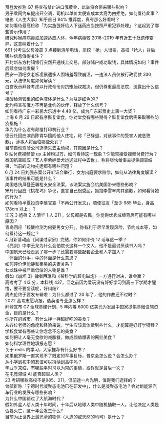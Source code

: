 拜登发推称 G7 将宣布禁止进口俄黄金，此举将会带来哪些影响？  
男子乘网约车提出开空调，司机以单价太便宜成本太高为由拒绝，如何看待此事？  
电影《人生大事》知乎首日 94% 推荐度，真有那么好看吗？  
如何看待最高检称「为实施强奸给人下迷药应当按照严重犯罪处理」？这起到了哪些警示作用？  
研究称猴痘病毒或加速适应人体，今年病毒较 2018~2019 年有近五十处遗传变异，这意味着什么？  
691 分考生父母凌晨 3 点接到清华电话，高校「抢」人很拼，高校「抢人」背后哪些信息值得关注？  
开封新东方村镇银行突然开通线上交易，部分储户成功取钱，具体情况如何？事件后续会如何发展？  
西安一酒吧女老板凌晨遭多人围堵羞辱致崩溃，一违法人员仅被行政罚款 300 元，从法律角度如何解读？  
白宫表示拜登考虑以行政命令对抗堕胎权裁决，但仍尊重最高法院，透露出什么信号？  
核酸检测管里的红色液体是什么？为啥是红色的？  
北约将宣布俄方不再是北约的伙伴，释放了什么信号？  
如何看待广东一彩民大乐透中 4.48 亿，成为广东彩票史上第一大奖？  
上海 6 月 29 日起有序恢复堂食，你对堂食有哪些期待？恢复堂食后需采取哪些防疫措施？  
华为为什么没有颠覆打印机行业？  
德云社回应演员陈霄华擅闯他人住宅，称「已辞退，对该事件的受害人诚恳致歉」，涉事人将面临哪些处罚？  
目前自动驾驶公司逐渐失去主动权，其原因是什么？  
B 站付费视频使 up 主掉粉过万，如何看待这一现象？你能否接受视频付费行为？  
泰国航空回应「艺人李紫婷爱犬运送过程中去世」，称将尽快给事主提供调查结果，当前的宠物托运都有哪些问题？  
6 月 24 日刘强东案公开听证会举行，女方出庭要求赔偿，如何从法律角度解读？该事件的结果可能是什么？  
美国总统拜登签署枪支安全法案，该法案实施会给美国带来哪些影响？  
宋丹丹回应《桃花坞》争议，直言自己很委屈，拥抱李雪琴向其道歉，如何看待她的行为？  
如何看待半夏投资李蓓官宣「不再公开发文」，顺便征友「至少 985 毕业，身高 178cm 以上」？  
江苏 3 姐弟 2 人清华 1 人 211 ，父母都是农民，你觉得优秀成绩背后可能有哪些原因？  
青岛回应「核酸检测为何要男女分开」，称有利于尽早发现风险，节约成本等，如何看待这一规定？  
4 月新番动画《间谍过家家》完结，你如何评价 12 话与这一季？  
《亮剑》中李云龙为什么会怕院长这样一个文人，他不是最讨厌读书人吗？  
中国航天已经走到了哪一步？还需要哪些配套企业和人才加入？  
「体面的分手」中的体面是什么意思？  
如何评价伊能静和秦昊的夫妻关系？  
七龙珠中被严重低估的人物是谁？  
假如《崩坏 3》律者西琳和《某科学的超电磁炮》一方通行对决，谁会赢？  
高考考了 413 分，本科线 437，但之前因为爱玩没有好好学习到高三下学期才醒悟，要不要复读呢，好纠结?  
周杰伦终于要发专辑啦！为什么都过了 20 年了，他的作曲还不过时？  
2022 高考志愿填报，选英语专业怎么样？  
拜登宣布 G7 全球基建计划，5 年内筹 6000 亿美元为发展中国家提供基础设施资金，目的是什么？  
你所在的城市，有什么拌一拌超好吃的美食？  
从各位老师的角度和经验来说，学生应该具体做到些什么，才能算是好好学钢琴？  
学校食堂有哪些让你念念不忘的美食？  
如何把让人毫无食欲的减脂餐，做成颜值爆表的网红美食？  
如何科学理性地填报志愿？  
关于 redis 的学习，大家推荐有什么好书？  
如果俄罗斯一直实现不了既定的军事目标，普京会怎么说？会怎么办？  
从小学到初中的友谊可以持续到高中吗？  
毕业季来临，有哪些平时习以为常的事情，或许就是最后一次？  
在电竞领域 AI 能否超越人类？  
23 考研哪些高校不是985、211，但前途一片光明，值得我们选择的？  
曾毓群称「宁德时代凝聚态电池已在研发中」，什么是凝聚态电池？会对新能源汽车行业的发展有哪些影响？  
为什么中国错过了大航海时代？  
假如外星人给人类十年时间，十年后从地球人类中随机抽取一人，让他决定人类是否要灭亡，这十年会发生什么?  
目前为止世界上最光滑的物体（人造的或天然的均可）是什么？  
